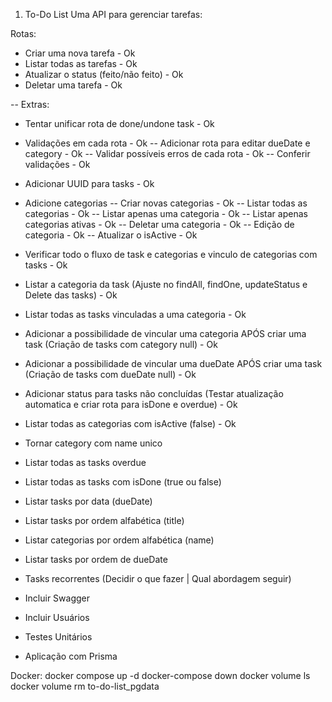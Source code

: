 1. To-Do List
   Uma API para gerenciar tarefas:

Rotas:

- Criar uma nova tarefa - Ok
- Listar todas as tarefas - Ok
- Atualizar o status (feito/não feito) - Ok
- Deletar uma tarefa - Ok

-- Extras:

- Tentar unificar rota de done/undone task - Ok
- Validações em cada rota - Ok
  -- Adicionar rota para editar dueDate e category - Ok
  -- Validar possíveis erros de cada rota - Ok
  -- Conferir validações - Ok
- Adicionar UUID para tasks - Ok
- Adicione categorias
  -- Criar novas categorias - Ok
  -- Listar todas as categorias - Ok
  -- Listar apenas uma categoria - Ok
  -- Listar apenas categorias ativas - Ok
  -- Deletar uma categoria - Ok
  -- Edição de categoria - Ok
  -- Atualizar o isActive - Ok
- Verificar todo o fluxo de task e categorias e vinculo de categorias com tasks - Ok
- Listar a categoria da task (Ajuste no findAll, findOne, updateStatus e Delete das tasks) - Ok
- Listar todas as tasks vinculadas a uma categoria - Ok
- Adicionar a possibilidade de vincular uma categoria APÓS criar uma task (Criação de tasks com category null) - Ok
- Adicionar a possibilidade de vincular uma dueDate APÓS criar uma task (Criação de tasks com dueDate null) - Ok
- Adicionar status para tasks não concluídas (Testar atualização automatica e criar rota para isDone e overdue) - Ok
- Listar todas as categorias com isActive (false) - Ok
- Tornar category com name unico
- Listar todas as tasks overdue
- Listar todas as tasks com isDone (true ou false)
- Listar tasks por data (dueDate)
- Listar tasks por ordem alfabética (title)
- Listar categorias por ordem alfabética (name)
- Listar tasks por ordem de dueDate
- Tasks recorrentes (Decidir o que fazer | Qual abordagem seguir)

- Incluir Swagger
- Incluir Usuários
- Testes Unitários
- Aplicação com Prisma

Docker:
docker compose up -d
docker-compose down
docker volume ls
docker volume rm to-do-list_pgdata
